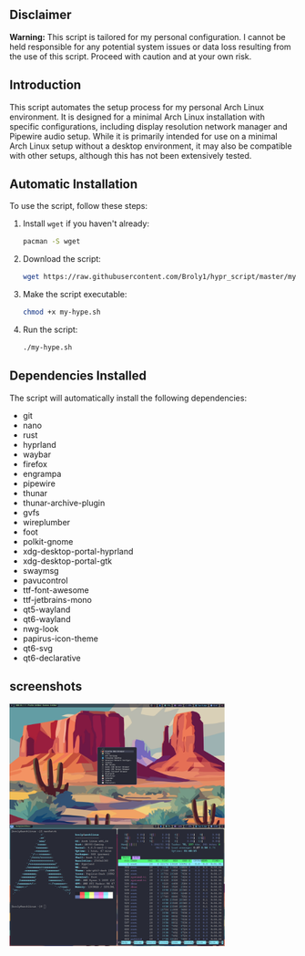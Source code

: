 ## Disclaimer
**Warning:** This script is tailored for my personal configuration. I cannot be held responsible for any potential system issues or data loss resulting from the use of this script. Proceed with caution and at your own risk.

## Introduction
This script automates the setup process for my personal Arch Linux environment. It is designed for a minimal Arch Linux installation with specific configurations, including display resolution network manager and Pipewire audio setup. While it is primarily intended for use on a minimal Arch Linux setup without a desktop environment, it may also be compatible with other setups, although this has not been extensively tested.

## Automatic Installation

To use the script, follow these steps:

1. Install `wget` if you haven't already:
    ```sh
    pacman -S wget
    ```

2. Download the script:
    ```sh
    wget https://raw.githubusercontent.com/Broly1/hypr_script/master/my-hype.sh
    ```

3. Make the script executable:
    ```sh
    chmod +x my-hype.sh
    ```

4. Run the script:
    ```sh
    ./my-hype.sh
    ```

## Dependencies Installed

The script will automatically install the following dependencies:

- git
- nano
- rust
- hyprland
- waybar
- firefox
- engrampa
- pipewire
- thunar
- thunar-archive-plugin
- gvfs
- wireplumber
- foot
- polkit-gnome
- xdg-desktop-portal-hyprland
- xdg-desktop-portal-gtk
- swaymsg
- pavucontrol
- ttf-font-awesome
- ttf-jetbrains-mono
- qt5-wayland
- qt6-wayland
- nwg-look
- papirus-icon-theme
- qt6-svg
- qt6-declarative

## screenshots
<div style="display: flex; flex-direction: column;">
    <img src="screenshots/2024-04-16-124856_hyprshot.png" alt="Image 1" width="75%">
    <img src="screenshots/2024-04-16-130215_hyprshot.png" alt="Image 2" width="75%">
</div>
